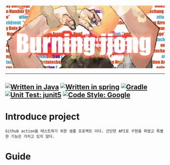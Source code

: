 [![jjong-logo](./docs/images/GH-Logo.png)](https://www.linkedin.com/in/jongsang-han/)

---
[![Written in Java](https://img.shields.io/static/v1?message=Jdk21&labelColor=5c5c5c&color=FF7800&logoColor=white&label=%20&logo=openjdk)](https://jdk.java.net/21/)
[![Written in spring](https://img.shields.io/static/v1?message=SpringBoot-3.1.5&labelColor=5c5c5c&color=6DB33F&logoColor=white&label=%20&logo=SpringBoot)](https://spring.io/projects/spring-boot)
[![Gradle](https://img.shields.io/static/v1?message=Gradle-8.4&labelColor=5c5c5c&color=blue&logoColor=white&label=%20&logo=Gradle)](https://docs.gradle.org/8.4/userguide/userguide.html)
[![Unit Test: junit5](https://img.shields.io/static/v1?message=junit-5.9.2&labelColor=5c5c5c&color=25a162&logoColor=white&label=%20&logo=junit5)](https://junit.org/junit5/)
[![Code Style: Google](http://is.am/5hzj)](https://github.com/google/gts)
---
# Introduce project
```text
Github action을 테스트하기 위한 샘플 프로젝트 이다. 간단한 API로 구현을 하였고 특별한 기능은 가지고 있지 않다.
```

# Guide

# 